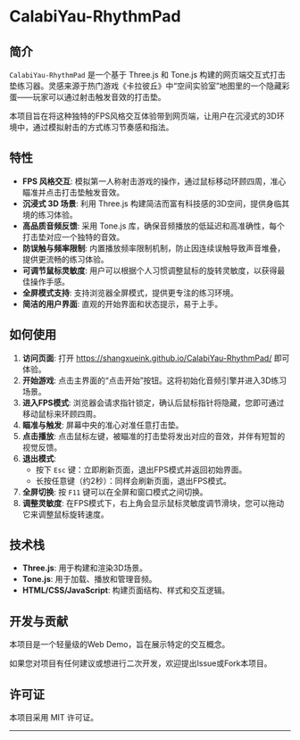 # CalabiYau-RhythmPad

## 简介

`CalabiYau-RhythmPad` 是一个基于 Three.js 和 Tone.js 构建的网页端交互式打击垫练习器。灵感来源于热门游戏《卡拉彼丘》中“空间实验室”地图里的一个隐藏彩蛋——玩家可以通过射击触发音效的打击垫。

本项目旨在将这种独特的FPS风格交互体验带到网页端，让用户在沉浸式的3D环境中，通过模拟射击的方式练习节奏感和指法。


## 特性

*   **FPS 风格交互**: 模拟第一人称射击游戏的操作，通过鼠标移动环顾四周，准心瞄准并点击打击垫触发音效。
*   **沉浸式 3D 场景**: 利用 Three.js 构建简洁而富有科技感的3D空间，提供身临其境的练习体验。
*   **高品质音频反馈**: 采用 Tone.js 库，确保音频播放的低延迟和高准确性，每个打击垫对应一个独特的音效。
*   **防误触与频率限制**: 内置播放频率限制机制，防止因连续误触导致声音堆叠，提供更流畅的练习体验。
*   **可调节鼠标灵敏度**: 用户可以根据个人习惯调整鼠标的旋转灵敏度，以获得最佳操作手感。
*   **全屏模式支持**: 支持浏览器全屏模式，提供更专注的练习环境。
*   **简洁的用户界面**: 直观的开始界面和状态提示，易于上手。

## 如何使用

1.  **访问页面**: 打开  https://shangxueink.github.io/CalabiYau-RhythmPad/ 即可体验。
2.  **开始游戏**: 点击主界面的“点击开始”按钮。这将初始化音频引擎并进入3D练习场景。
3.  **进入FPS模式**: 浏览器会请求指针锁定，确认后鼠标指针将隐藏，您即可通过移动鼠标来环顾四周。
4.  **瞄准与触发**: 屏幕中央的准心对准任意打击垫。
5.  **点击播放**: 点击鼠标左键，被瞄准的打击垫将发出对应的音效，并伴有短暂的视觉反馈。
6.  **退出模式**:
    *   按下 `Esc` 键：立即刷新页面，退出FPS模式并返回初始界面。
    *   长按任意键（约2秒）：同样会刷新页面，退出FPS模式。
7.  **全屏切换**: 按 `F11` 键可以在全屏和窗口模式之间切换。
8.  **调整灵敏度**: 在FPS模式下，右上角会显示鼠标灵敏度调节滑块，您可以拖动它来调整鼠标旋转速度。

## 技术栈

*   **Three.js**: 用于构建和渲染3D场景。
*   **Tone.js**: 用于加载、播放和管理音频。
*   **HTML/CSS/JavaScript**: 构建页面结构、样式和交互逻辑。

## 开发与贡献

本项目是一个轻量级的Web Demo，旨在展示特定的交互概念。

如果您对项目有任何建议或想进行二次开发，欢迎提出Issue或Fork本项目。

## 许可证

本项目采用 MIT 许可证。

---
